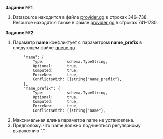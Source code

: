 **Задание №1**    
1. Datasource находится в файле [provider.go](https://github.com/hashicorp/terraform-provider-aws/blob/main/internal/provider/provider.go#L346-L738) в строках 346-738.   
Resource находятся также в  файле [provider.go](https://github.com/hashicorp/terraform-provider-aws/blob/main/internal/provider/provider.go#L741-L1780) в строках 741-1780.   
   
**Задание №2**    
1. Параметр **name** конфликтует с параметром **name_prefix** в следующем файле [queue.go](https://github.com/hashicorp/terraform-provider-aws/blob/main/internal/service/sqs/queue.go#L82-L94)
```
		"name": {
			Type:          schema.TypeString,
			Optional:      true,
			Computed:      true,
			ForceNew:      true,
			ConflictsWith: []string{"name_prefix"},
		},
		"name_prefix": {
			Type:          schema.TypeString,
			Optional:      true,
			Computed:      true,
			ForceNew:      true,
			ConflictsWith: []string{"name"},
  ```   
      
      
2. Максимальная длина параметра name не установлена.
3. Предположу. что name должно подчиняться регулярному выражению "."
